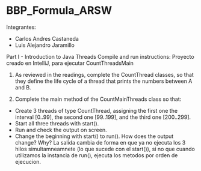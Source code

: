 # BBP_Formula_ARSW
Integrantes:
- Carlos Andres Castaneda
- Luis Alejandro Jaramillo

Part I - Introduction to Java Threads
Compile and run instructions: Proyecto creado en IntelliJ, para ejecutar CountThreadsMain 
1. As reviewed in the readings, complete the CountThread classes, so that they define the life cycle of a thread that prints the numbers between A and B. 

2. Complete the main method of the CountMainThreads class so that: 
  - Create 3 threads of type CountThread, assigning the first one the interval [0..99], the second one [99..199], and the third one [200..299]. 
  - Start all three threads with start(). 
  - Run and check the output on screen. 
  - Change the beginning with start() to run(). How does the output change? Why?
    La salida cambia de forma en que ya no ejecuta los 3 hilos simultamneamnete (lo que sucede con el start()), si no que cuando utilizamos 
    la instancia de run(), ejecuta los metodos por orden de ejecucion.
    
